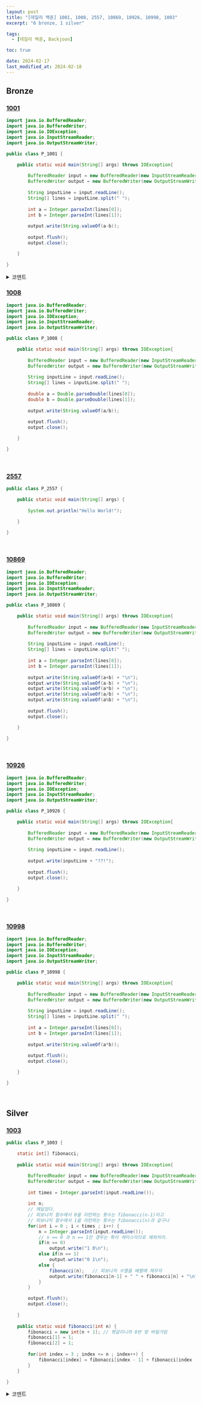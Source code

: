 ```yaml
---
layout: post
title: "[데일리 백준] 1001, 1008, 2557, 10869, 10926, 10998, 1003"
excerpt: "6 bronze, 1 silver"

tags:
  - [데일리 백준, Backjoon]

toc: true

date: 2024-02-17
last_modified_at: 2024-02-18
---
```

## Bronze
### [1001][def]

```java
import java.io.BufferedReader;
import java.io.BufferedWriter;
import java.io.IOException;
import java.io.InputStreamReader;
import java.io.OutputStreamWriter;

public class P_1001 {

	public static void main(String[] args) throws IOException{
		
		BufferedReader input = new BufferedReader(new InputStreamReader(System.in));
		BufferedWriter output = new BufferedWriter(new OutputStreamWriter(System.out));
		
		String inputLine = input.readLine();
		String[] lines = inputLine.split(" ");
		
		int a = Integer.parseInt(lines[0]);
		int b = Integer.parseInt(lines[1]);
		
		output.write(String.valueOf(a-b));
		
		output.flush();
		output.close();

	}

}
```

<details>
<summary>코멘트</summary>
<div markdown="1">

  - 입출력시 `Scanner`와 `System.out`을 쓰는 편보다,  
  **`BufferedReader`와 `BufferedWriter`를 쓰는 편이 런타임이 훨씬 줄어든다.**
    - 사실 `Scanner` -> `BufferedReader`로의 변경은 차이가 꽤나 크지만,
    `System.out` -> `BufferedReader`로의 변경은 차이가 그닥 크지 않다.  
  <br>
  - 사용법에 대해서는 위 코드를 살펴보며 익히자. 주의사항으로 다음과 같은 것들이 존재한다.  

    - (1) 예외처리가 필요하다. `throws IOException` 또는 직접 예외처리(`try-catch`)  

    - (2) `BufferedReader`의 `read()`는 정말 한 글자 한 글자 씩 읽는다.  
    새 줄 문자 `\n`도 하나의 글자로 인식해서, 자칫하면 입력을 받는 반복문을 탈출하지 못 할 수도 있다.  

    - (3) `BufferedReader`의 `readLine()`을 그래서 주로 쓰는데, 다만 `String` 문자열을 리턴하기 때문에 쪼개기 및 형변환이 필요할 수 있다.  

    - (4) `BufferedWriter`의 `write()` 메소드의 인자로는 `String` 문자열을 주어야 한다. 필요 시 또 형변환을 해줘야 하는 셈.

    - (5) `BufferedWriter` 객체는 마지막에 `flush()` 및 `close()` 해주어야 한다. 이것은 필수다.  
    <br>
  - 앞으로 백준 문제를 `java`로 풀 때 계속해서 등장할 것인데, 코멘트는 이번 한 번만 달도록 하겠다.

</div>
</details>

### [1008][def2]

```java
import java.io.BufferedReader;
import java.io.BufferedWriter;
import java.io.IOException;
import java.io.InputStreamReader;
import java.io.OutputStreamWriter;

public class P_1008 {

	public static void main(String[] args) throws IOException{
		
		BufferedReader input = new BufferedReader(new InputStreamReader(System.in));
		BufferedWriter output = new BufferedWriter(new OutputStreamWriter(System.out));
		
		String inputLine = input.readLine();
		String[] lines = inputLine.split(" ");
		
		double a = Double.parseDouble(lines[0]);
		double b = Double.parseDouble(lines[1]);
		
		output.write(String.valueOf(a/b));
		
		output.flush();
		output.close();

	}

}
```

<br>

### [2557][def3]

```java
public class P_2557 {

	public static void main(String[] args) {
		
		System.out.println("Hello World!");

	}

}
```

<br>

### [10869](https://www.acmicpc.net/problem/10869)

```java
import java.io.BufferedReader;
import java.io.BufferedWriter;
import java.io.IOException;
import java.io.InputStreamReader;
import java.io.OutputStreamWriter;

public class P_10869 {

	public static void main(String[] args) throws IOException{
		
		BufferedReader input = new BufferedReader(new InputStreamReader(System.in));
		BufferedWriter output = new BufferedWriter(new OutputStreamWriter(System.out));
		
		String inputLine = input.readLine();
		String[] lines = inputLine.split(" ");
		
		int a = Integer.parseInt(lines[0]);
		int b = Integer.parseInt(lines[1]);
		
		output.write(String.valueOf(a+b) + "\n");
		output.write(String.valueOf(a-b) + "\n");
		output.write(String.valueOf(a*b) + "\n");
		output.write(String.valueOf(a/b) + "\n");
		output.write(String.valueOf(a%b) + "\n");
		
		output.flush();
		output.close();

	}

}
```

<br>

### [10926][def6]

```java
import java.io.BufferedReader;
import java.io.BufferedWriter;
import java.io.IOException;
import java.io.InputStreamReader;
import java.io.OutputStreamWriter;

public class P_10926 {

	public static void main(String[] args) throws IOException{
		
		BufferedReader input = new BufferedReader(new InputStreamReader(System.in));
		BufferedWriter output = new BufferedWriter(new OutputStreamWriter(System.out));
		
		String inputLine = input.readLine();
		
		output.write(inputLine + "??!");
		
		output.flush();
		output.close();

	}

}
```

<br>

### [10998][def4]

```java
import java.io.BufferedReader;
import java.io.BufferedWriter;
import java.io.IOException;
import java.io.InputStreamReader;
import java.io.OutputStreamWriter;

public class P_10998 {

	public static void main(String[] args) throws IOException{
		
		BufferedReader input = new BufferedReader(new InputStreamReader(System.in));
		BufferedWriter output = new BufferedWriter(new OutputStreamWriter(System.out));
		
		String inputLine = input.readLine();
		String[] lines = inputLine.split(" ");
		
		int a = Integer.parseInt(lines[0]);
		int b = Integer.parseInt(lines[1]);
		
		output.write(String.valueOf(a*b));
		
		output.flush();
		output.close();

	}

}
```

<br>

## Silver
### [1003][def5]

```java
public class P_1003 {

	static int[] fibonacci;
	
	public static void main(String[] args) throws IOException{

		BufferedReader input = new BufferedReader(new InputStreamReader(System.in));
		BufferedWriter output = new BufferedWriter(new OutputStreamWriter(System.out));
		
		int times = Integer.parseInt(input.readLine());
		
		int n;
		// 깨달았다.
		// 피보나치 함수에서 0을 리턴하는 횟수는 fibonacci(n-1)이고
		// 피보나치 함수에서 1을 리턴하는 횟수는 fibonacci(n)과 같구나
		for(int i = 0 ; i < times ; i++) {
			n = Integer.parseInt(input.readLine());
			// n == 0 과 n == 1인 경우는 특이 케이스이므로 예외처리.
			if(n == 0)
				output.write("1 0\n");
			else if(n == 1)
				output.write("0 1\n");
			else {
				fibonacci(n);	// 피보나치 수열을 배열에 채우자
				output.write(fibonacci[n-1] + " " + fibonacci[n] + "\n");
			}	
		}

		output.flush();
		output.close();
		
	}
	
	public static void fibonacci(int n) {
		fibonacci = new int[n + 1]; // 헷갈리니까 0번 방 버릴거임
		fibonacci[1] = 1;
		fibonacci[2] = 1;
		
		for(int index = 3 ; index <= n ; index++) {
			fibonacci[index] = fibonacci[index - 1] + fibonacci[index - 2];
		}
	}

}
```

<details>
<summary>코멘트</summary>
<div markdown="1">

- 문제 해결 과정  

  - (1) 우선 우리에게 친숙한 피보나치 수열 문제 해결 방식인  
  재귀함수를 사용한 해결을 시도했다.  
  하지만 런타임 초과로 에러가 났다.  

    - 그도 그럴 것이, 재귀함수의 스택이 깊어지면 피보나치의 경우 재귀 표현이 2개씩 들어있기 때문에, 제곱 수준으로 기하 급수적으로 늘어난다.  
  
  - (2) 우선 재귀함수적 표현을 반복문으로 교체 했다.  
  모든 재귀함수는 반복문으로 표현할 수 있고, 그렇게 하는 것이 무조건 시간효율성 측면에서 유리하기 때문이다.  

  - (3) 피보나치 수열을 Tree 형태(가지를 뻗어나가는 형태)로 그려보다가,  
  0이 나오는 횟수와 1이 나오는 횟수의 규칙성을 파악했다.
  0이 나오는 횟수는 `fibonacci(n-1)`과 같았고, 1이 나오는 횟수는 `fibonacci(n)`과 같음을 깨달았다.  

  - (4) 결국 0과 1이 나온 횟수를 담아두던 배열을 없앴고,  
  대신 피보나치 수열을 n번째까지 담은 배열을 전역변수로 만들어  
  한 번의 계산 후 꺼내 쓰는 방식으로 문제를 해결했다.  

- 느낀점
  
  - 백준을 이제 풀기 시작했지만,  
  우리가 갖고있는 틀에 박힌 풀이 지식을 부정하는 새로운 풀이를 요구하는 듯 했다.  
  또한 문제를 일차원적으로 보고 판단하여 실행에 옮기기 보다는  
  문제의 본질을 꿰뚫어보고 속에 숨어있는 규칙성이나 그러한 것을 찾길 바라는 게 느껴졌다. 

</div>
</details> 

[def]: https://www.acmicpc.net/problem/1001
[def2]: https://www.acmicpc.net/problem/1008
[def3]: https://www.acmicpc.net/problem/2557
[def4]: https://www.acmicpc.net/problem/10998
[def5]: https://www.acmicpc.net/problem/1003
[def6]: https://www.acmicpc.net/problem/10926